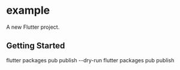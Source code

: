 # example

A new Flutter project.

## Getting Started

flutter packages pub publish --dry-run
flutter packages pub publish
